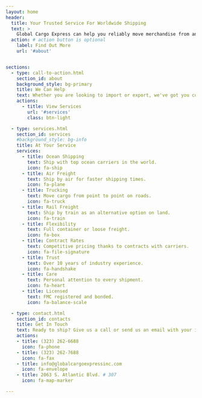 ```yaml
---
layout: home
header:
  title: Your Trusted Service For Worldwide Shipping
  text: >
    Global Cargo Express can help you reliably move merchandise from and to anywhere in the world. Send us an inquiry to get started!
  action: # action button is optional
    label: Find Out More
    url: '#about'


sections:
  - type: call-to-action.html
    section_id: about
    background_style: bg-primary
    title: We Can Help
    text: Whether you are looking to import or export, we've got you covered! We offer a full range of services to help you with transporting your goods from door to door. We work with top ocean carriers and airlines to provide you with the best international shipping services. We also offer ground transportation to help you get your cargo from hubs to warehouses or other destinations.
    actions:
      - title: View Services
        url: '#services'
        class: btn-light

  - type: services.html
    section_id: services
    #background_style: bg-info
    title: At Your Service
    services:
      - title: Ocean Shipping
        text: Ship with top ocean carriers in the world.
        icon: fa-ship
      - title: Air Freight
        text: Ship by air for faster shipping times.
        icon: fa-plane
      - title: Trucking
        text: Move cargo from point to point on roads.
        icon: fa-truck
      - title: Rail Freight
        text: Ship by train as an alternative option on land.
        icon: fa-train
      - title: Flexibility
        text: Full container or loose freight.
        icon: fa-box
      - title: Contract Rates
        text: Competitive pricing thanks to contracts with carriers.
        icon: fa-file-signature
      - title: Trust
        text: Over 10 years of industry experience.
        icon: fa-handshake
      - title: Care
        text: Personal attention to every shipment.
        icon: fa-heart
      - title: Licensed
        text: FMC registered and bonded.
        icon: fa-balance-scale

  - type: contact.html
    section_id: contacts
    title: Get In Touch
    text: Ready to ship? Give us a call or send us an email with your information and we will get back to you as soon as possible!
    actions:
    - title: (323) 262-6688
      icon: fa-phone
    - title: (323) 262-7688
      icon: fa-fax
    - title: info@globalcargoexpressinc.com
      icon: fa-envelope
    - title: 2063 S. Atlantic Blvd. # 307
      icon: fa-map-marker

---
```

